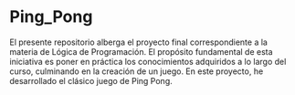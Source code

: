 # Ping_Pong
El presente repositorio alberga el proyecto final correspondiente a la materia de Lógica de Programación. El propósito fundamental de esta iniciativa es poner en práctica los conocimientos adquiridos a lo largo del curso, culminando en la creación de un juego. En este proyecto, he desarrollado el clásico juego de Ping Pong.
